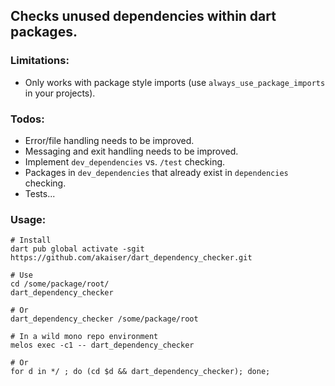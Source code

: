 ## Checks unused dependencies within dart packages.

### Limitations:

- Only works with package style imports (use `always_use_package_imports` in your projects).

### Todos:

- Error/file handling needs to be improved.
- Messaging and exit handling needs to be improved.
- Implement `dev_dependencies` vs. `/test` checking.
- Packages in `dev_dependencies` that already exist in `dependencies` checking.
- Tests...

### Usage:

```
# Install
dart pub global activate -sgit https://github.com/akaiser/dart_dependency_checker.git

# Use
cd /some/package/root/
dart_dependency_checker

# Or
dart_dependency_checker /some/package/root

# In a wild mono repo environment
melos exec -c1 -- dart_dependency_checker

# Or
for d in */ ; do (cd $d && dart_dependency_checker); done;
```
